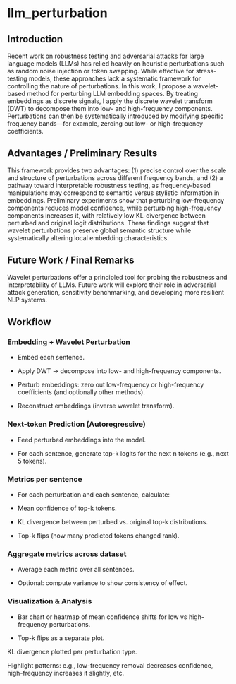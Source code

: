 ﻿# llm_perturbation

## Introduction
Recent work on robustness testing and adversarial attacks for large language models (LLMs) has relied heavily on heuristic perturbations such as random noise injection or token swapping. While effective for stress-testing models, these approaches lack a systematic framework for controlling the nature of perturbations. In this work, I propose a wavelet-based method for perturbing LLM embedding spaces. By treating embeddings as discrete signals, I apply the discrete wavelet transform (DWT) to decompose them into low- and high-frequency components. Perturbations can then be systematically introduced by modifying specific frequency bands—for example, zeroing out low- or high-frequency coefficients.

## Advantages / Preliminary Results
This framework provides two advantages: (1) precise control over the scale and structure of perturbations across different frequency bands, and (2) a pathway toward interpretable robustness testing, as frequency-based manipulations may correspond to semantic versus stylistic information in embeddings. Preliminary experiments show that perturbing low-frequency components reduces model confidence, while perturbing high-frequency components increases it, with relatively low KL-divergence between perturbed and original logit distributions. These findings suggest that wavelet perturbations preserve global semantic structure while systematically altering local embedding characteristics.

## Future Work / Final Remarks
Wavelet perturbations offer a principled tool for probing the robustness and interpretability of LLMs. Future work will explore their role in adversarial attack generation, sensitivity benchmarking, and developing more resilient NLP systems.

## Workflow
### Embedding + Wavelet Perturbation

  - Embed each sentence.
  
  - Apply DWT → decompose into low- and high-frequency components.
  
  - Perturb embeddings: zero out low-frequency or high-frequency coefficients (and optionally other methods).
  
  - Reconstruct embeddings (inverse wavelet transform).

### Next-token Prediction (Autoregressive)

  - Feed perturbed embeddings into the model.
  
  - For each sentence, generate top-k logits for the next n tokens (e.g., next 5 tokens).

### Metrics per sentence
  
  - For each perturbation and each sentence, calculate:
  
  - Mean confidence of top-k tokens.
  
  - KL divergence between perturbed vs. original top-k distributions.
  
  - Top-k flips (how many predicted tokens changed rank).

### Aggregate metrics across dataset

  - Average each metric over all sentences.
  
  - Optional: compute variance to show consistency of effect.

### Visualization & Analysis

  - Bar chart or heatmap of mean confidence shifts for low vs high-frequency perturbations.
  
  - Top-k flips as a separate plot.

KL divergence plotted per perturbation type.

Highlight patterns: e.g., low-frequency removal decreases confidence, high-frequency increases it slightly, etc.
